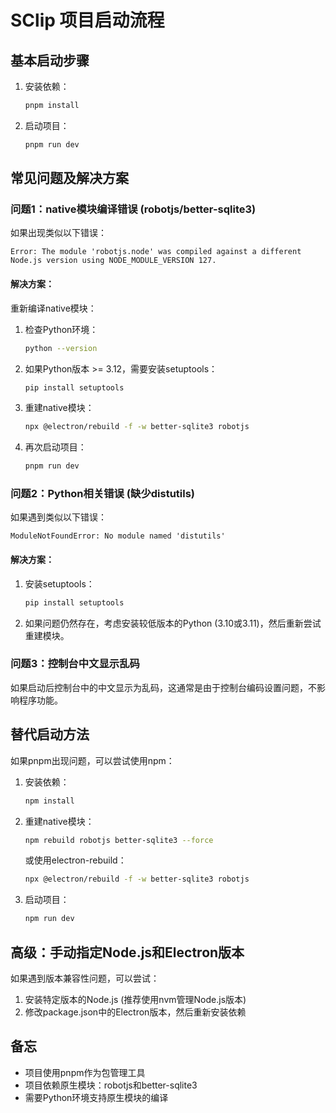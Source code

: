 # SClip 项目启动流程

## 基本启动步骤

1. 安装依赖：
   ```bash
   pnpm install
   ```

2. 启动项目：
   ```bash
   pnpm run dev
   ```

## 常见问题及解决方案

### 问题1：native模块编译错误 (robotjs/better-sqlite3)

如果出现类似以下错误：
```
Error: The module 'robotjs.node' was compiled against a different Node.js version using NODE_MODULE_VERSION 127.
```

#### 解决方案：
重新编译native模块：

1. 检查Python环境：
   ```bash
   python --version
   ```

2. 如果Python版本 >= 3.12，需要安装setuptools：
   ```bash
   pip install setuptools
   ```

3. 重建native模块：
   ```bash
   npx @electron/rebuild -f -w better-sqlite3 robotjs
   ```

4. 再次启动项目：
   ```bash
   pnpm run dev
   ```

### 问题2：Python相关错误 (缺少distutils)

如果遇到类似以下错误：
```
ModuleNotFoundError: No module named 'distutils'
```

#### 解决方案：
1. 安装setuptools：
   ```bash
   pip install setuptools
   ```

2. 如果问题仍然存在，考虑安装较低版本的Python (3.10或3.11)，然后重新尝试重建模块。

### 问题3：控制台中文显示乱码

如果启动后控制台中的中文显示为乱码，这通常是由于控制台编码设置问题，不影响程序功能。

## 替代启动方法

如果pnpm出现问题，可以尝试使用npm：

1. 安装依赖：
   ```bash
   npm install
   ```

2. 重建native模块：
   ```bash
   npm rebuild robotjs better-sqlite3 --force
   ```

   或使用electron-rebuild：
   ```bash
   npx @electron/rebuild -f -w better-sqlite3 robotjs
   ```

3. 启动项目：
   ```bash
   npm run dev
   ```

## 高级：手动指定Node.js和Electron版本

如果遇到版本兼容性问题，可以尝试：

1. 安装特定版本的Node.js (推荐使用nvm管理Node.js版本)
2. 修改package.json中的Electron版本，然后重新安装依赖

## 备忘

- 项目使用pnpm作为包管理工具
- 项目依赖原生模块：robotjs和better-sqlite3
- 需要Python环境支持原生模块的编译
